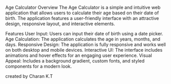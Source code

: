 Age Calculator
Overview
The Age Calculator  is a simple and intuitive web application that allows users to calculate their age based on their date of birth. The application features a user-friendly interface with an attractive design, responsive layout, and interactive elements.

Features
User Input: Users can input their date of birth using a date picker.
Age Calculation: The application calculates the age in years, months, and days.
Responsive Design: The application is fully responsive and works well on both desktop and mobile devices.
Interactive UI: The interface includes animations and hover effects for an engaging user experience.
Visual Appeal: Includes a background gradient, custom fonts, and styled components for a modern look.

created by Charan K.T
